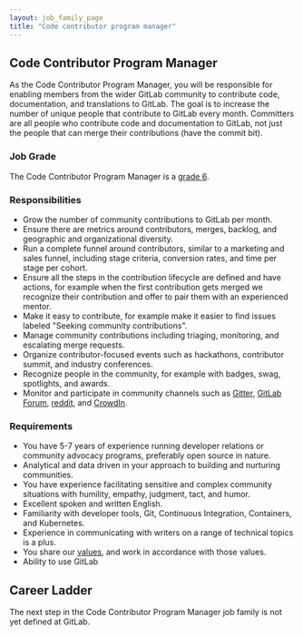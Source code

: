 ```yaml
---
layout: job_family_page
title: "Code contributor program manager"
---
```


## Code Contributor Program Manager

As the Code Contributor Program Manager, you will be responsible for enabling members from the wider GitLab community to contribute code, documentation, and translations to GitLab. The goal is to increase the number of unique people that contribute to GitLab every month. Committers are all people who contribute code and documentation to GitLab, not just the people that can merge their contributions (have the commit bit).

### Job Grade

The Code Contributor Program Manager is a [grade 6](/handbook/total-rewards/compensation/compensation-calculator/#gitlab-job-grades).

### Responsibilities

* Grow the number of community contributions to GitLab per month.
* Ensure there are metrics around contributors, merges, backlog, and geographic and organizational diversity.
* Run a complete funnel around contributors, similar to a marketing and sales funnel, including stage criteria, conversion rates, and time per stage per cohort.
* Ensure all the steps in the contribution lifecycle are defined and have actions, for example when the first contribution gets merged we recognize their contribution and offer to pair them with an experienced mentor.
* Make it easy to contribute, for example make it easier to find issues labeled "Seeking community contributions".
* Manage community contributions including triaging, monitoring, and escalating merge requests.
* Organize contributor-focused events such as hackathons, contributor summit, and industry conferences.
* Recognize people in the community, for example with badges, swag, spotlights, and awards.
* Monitor and participate in community channels such as [Gitter](https://gitter.im/gitlabhq/contributors), [GitLab Forum](https://forum.gitlab.com/),  [reddit](https://www.reddit.com/r/gitlab/), and [CrowdIn](https://crowdin.com/project/gitlab-ee/discussions).

### Requirements

* You have 5-7 years of experience running developer relations or community advocacy programs, preferably open source in nature.
* Analytical and data driven in your approach to building and nurturing communities.
* You have experience facilitating sensitive and complex community situations with humility, empathy, judgment, tact, and humor.
* Excellent spoken and written English.
* Familiarity with developer tools, Git, Continuous Integration, Containers, and Kubernetes.
* Experience in communicating with writers on a range of technical topics is a plus.
* You share our [values](/handbook/values/), and work in accordance with those values.
* Ability to use GitLab

## Career Ladder

The next step in the Code Contributor Program Manager job family is not yet defined at GitLab. 

